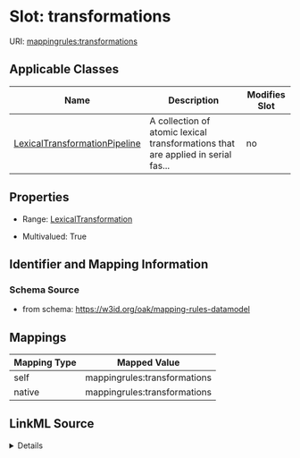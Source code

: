 

# Slot: transformations



URI: [mappingrules:transformations](https://w3id.org/oak/mapping-rules-datamodel/transformations)



<!-- no inheritance hierarchy -->





## Applicable Classes

| Name | Description | Modifies Slot |
| --- | --- | --- |
| [LexicalTransformationPipeline](LexicalTransformationPipeline.md) | A collection of atomic lexical transformations that are applied in serial fas... |  no  |







## Properties

* Range: [LexicalTransformation](LexicalTransformation.md)

* Multivalued: True





## Identifier and Mapping Information







### Schema Source


* from schema: https://w3id.org/oak/mapping-rules-datamodel




## Mappings

| Mapping Type | Mapped Value |
| ---  | ---  |
| self | mappingrules:transformations |
| native | mappingrules:transformations |




## LinkML Source

<details>
```yaml
name: transformations
from_schema: https://w3id.org/oak/mapping-rules-datamodel
rank: 1000
alias: transformations
owner: LexicalTransformationPipeline
domain_of:
- LexicalTransformationPipeline
range: LexicalTransformation
multivalued: true

```
</details>